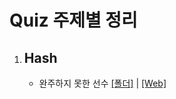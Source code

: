 # Quiz 주제별 정리

1. ## Hash
   - 완주하지 못한 선수 [[폴더]](1_Programmers/Quiz1) | [[Web]](https://programmers.co.kr/learn/courses/30/lessons/42576)
